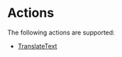 # Actions<a name="API_Operations"></a>

The following actions are supported:
+  [TranslateText](API_TranslateText.md) 